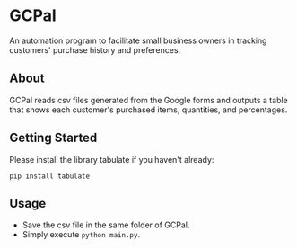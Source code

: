 # GCPal
An automation program to facilitate small business owners in tracking customers' purchase history and preferences.

## About
GCPal reads csv files generated from the Google forms and outputs a table that shows each customer's purchased items, quantities, and percentages.


## Getting Started
Please install the library tabulate if you haven't already:

```
pip install tabulate
```

## Usage
* Save the csv file in the same folder of GCPal.
* Simply execute `python main.py`.